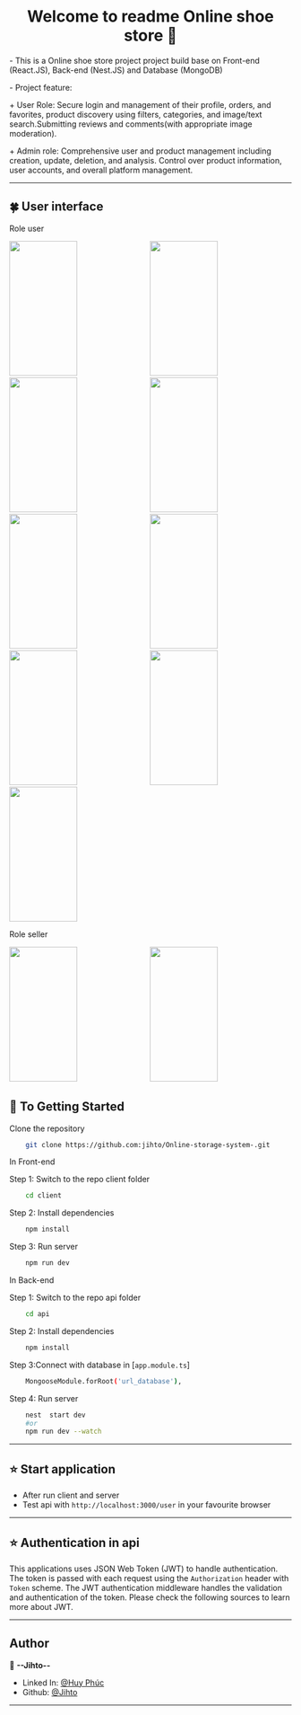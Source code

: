 <h1 align="center">Welcome to readme Online shoe store 👋</h1>


<p>- This is a Online shoe store project project build base on Front-end (React.JS), Back-end (Nest.JS) and Database (MongoDB)</p>
<p>- Project feature:</p>
<p> + User Role: Secure login and management of their profile, orders, and favorites, product discovery using filters, categories, and image/text search.Submitting reviews and comments(with appropriate image moderation).</p>
<p> + Admin role: Comprehensive user and product management including creation, update, deletion, and analysis. Control over product information, user accounts, and overall platform management.</p>

----------

## 🍀 User interface 
Role user 

<img src="https://github.com/user-attachments/assets/76600908-a138-4f6c-a448-c6b925f81a74" width="49%" height="240">
<img src="https://github.com/user-attachments/assets/c64faa30-8ee7-4ddd-95b7-7cc40468473c" width="49%" height="240">
<img src="https://github.com/user-attachments/assets/9a4f0122-0ccb-4fd1-badd-c67a4ef8cf38" width="49%" height="240">
<img src="https://github.com/user-attachments/assets/1690f32f-51a1-469e-a4b4-9de9757c5b63" width="49%" height="240">
<img src="https://github.com/user-attachments/assets/b908bb1a-830c-4e0e-836d-dbf12e9ecad7" width="49%" height="240">
<img src="https://github.com/user-attachments/assets/fb95c2a8-17a8-46e0-9b34-73052c676d1d" width="49%" height="240">
<img src="https://github.com/user-attachments/assets/faf8a0db-91ef-418b-abbd-e57d214c91c8" width="49%" height="240">
<img src="https://github.com/user-attachments/assets/435e542a-eb9c-4013-b788-46d9676dff11" width="49%" height="240">
<img src="https://github.com/user-attachments/assets/bff72583-31b6-4581-960a-5d42e7403858" width="49%" height="240">

Role seller

<img src="https://github.com/user-attachments/assets/92c05624-576a-4460-a23d-de4e6840b692" width="49%" height="240"> 
<img src="https://github.com/user-attachments/assets/23b1bd90-821f-4bec-8a7c-e636c3960edd" width="49%" height="240">

## 🚀 To Getting Started

Clone the repository
```bash 
    git clone https://github.com:jihto/Online-storage-system-.git
```
In Front-end

Step 1: Switch to the repo client folder
```bash 
    cd client
```
Step 2: Install dependencies
```bash   
    npm install
 ```
Step 3: Run server
```bash 
    npm run dev
```


In Back-end

Step 1: Switch to the repo api folder
```bash 
    cd api
```
Step 2: Install dependencies
```bash 
    npm install
```
Step 3:Connect with database in [`app.module.ts`]
```bash 
    MongooseModule.forRoot('url_database'), 
```
Step 4: Run server
```bash 
    nest  start dev 
    #or
    npm run dev --watch
``` 
----------
 
## ⭐️ Start application

- After run client and server
- Test api with `http://localhost:3000/user` in your favourite browser

----------

## ⭐️ Authentication in api
 
This applications uses JSON Web Token (JWT) to handle authentication. The token is passed with each request using the `Authorization` header with `Token` scheme. The JWT authentication middleware handles the validation and authentication of the token. Please check the following sources to learn more about JWT.

----------  

## Author
👤 **--Jihto--**

- Linked In: [@Huy Phúc](https://www.linkedin.com/in/phuc-nguyen-9ba849266/)
- Github: [@Jihto](https://github.com/jihto)
---

